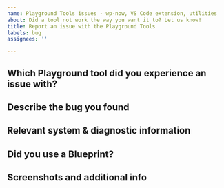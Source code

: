 ```yaml
---
name: Playground Tools issues - wp-now, VS Code extension, utilities
about: Did a tool not work the way you want it to? Let us know!
title: Report an issue with the Playground Tools
labels: bug
assignees: ''

---
```


<!-- 
Report issues with online Playground instances [here.](https://github.com/WordPress/wordpress-playground/issues)
-->

## Which Playground tool did you experience an issue with?

<!--  IE: wp-now, VS Code Extension, Nx, interactive code block, Playground Block... -->

## Describe the bug you found

<!-- What did you expect to happen, or what didn't work? -->

## Relevant system & diagnostic information

<!-- Operating system, debug info, error logs -->

## Did you use a Blueprint?

<!-- If so, please link or paste below -->

## Screenshots and additional info

<!-- Have a screenshot to share? Other relevant thoughts... put them here -->